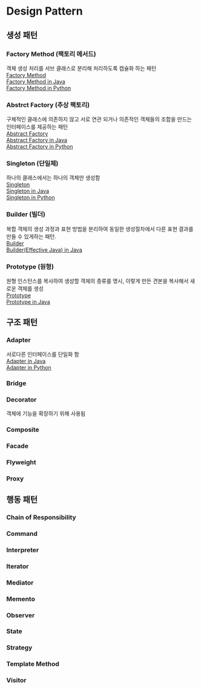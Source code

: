 # Design Pattern
## 생성 패턴
### Factory Method (팩토리 메서드)
객체 생성 처리를 서브 클래스로 분리해 처리하도록 캡슐화 하는 패턴<br/>
[Factory Method](https://github.com/mallycrip/DesignPattern/blob/master/01.%20Factory_Method.md)<br/>
[Factory Method in Java](https://github.com/mallycrip/DesignPattern/tree/master/Java/FactoryMethod/src)<br/>
[Factory Method in Python](https://github.com/mallycrip/DesignPattern/tree/master/Python/factory_method)<br/>

### Abstrct Factory (추상 팩토리)
구체적인 클래스에 의존하지 않고 서로 연관 되거나 의존적인 객체들의 조합을 만드는 인터페이스를 제공하는 패턴<br/>
[Abstract Factory](https://github.com/mallycrip/DesignPattern/blob/master/02.%20Abstract_Factory.md)<br/>
[Abstract Factory in Java](https://github.com/mallycrip/DesignPattern/tree/master/Java/AbstactFactory/src)<br/>
[Abstract Factory in Python](https://github.com/mallycrip/DesignPattern/tree/master/Python/abstract_factory)<br/>
### Singleton (단일체)
하나의 클래스에서는 하나의 객체만 생성함<br/>
[Singleton](https://github.com/mallycrip/DesignPattern/blob/master/03.%20Singleton.md)<br/>
[Singleton in Java](https://github.com/mallycrip/DesignPattern/tree/master/Java/Singleton/src)<br/>
[Singleton in Python](https://github.com/mallycrip/DesignPattern/tree/master/Python/singleton)<br/>
### Builder (빌더)
복합 객체의 생성 과정과 표현 방법을 분리하여 동일한 생성절차에서 다른 표현 결과를 만들 수 있게하는 패턴.<br/>
[Builder](https://github.com/mallycrip/DesignPattern/blob/master/04.%20Builder.md)<br/>
[Builder(Effective Java) in Java](https://github.com/mallycrip/DesignPattern/tree/master/Java/Builder/src)

### Prototype (원형)
원형 인스턴스를 복사하여 생성할 객체의 종류를 명시, 이렇게 만든 견본을 복사해서 새로운 객체를 생성<br/>
[Prototype](https://github.com/mallycrip/DesignPattern/blob/master/05.%20Prototype.md)<br/>
[Prototype in Java](https://github.com/mallycrip/DesignPattern/tree/master/Java/Prototype/src)<br/>

## 구조 패턴
### Adapter
서로다른 인터페이스를 단일화 함<br/>
[Adapter in Java](https://github.com/mallycrip/DesignPattern/tree/master/Java/Adapter/src)<br/>
[Adapter in Python](https://github.com/mallycrip/DesignPattern/tree/master/Python/adapter)

### Bridge

### Decorator
객체에 기능을 확장하기 위해 사용됨

### Composite

### Facade
### Flyweight
### Proxy

## 행동 패턴
### Chain of Responsibility
### Command
### Interpreter
### Iterator
### Mediator
### Memento
### Observer
### State
### Strategy
### Template Method
### Visitor